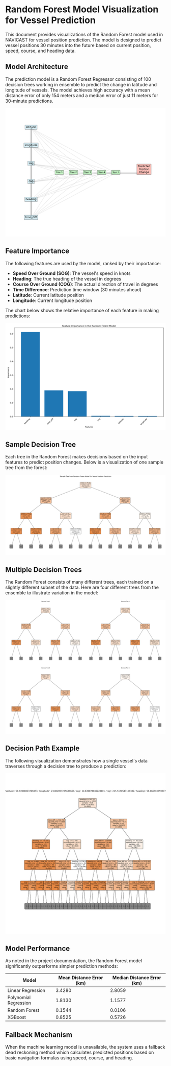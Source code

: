 # Random Forest Model Visualization for Vessel Prediction

This document provides visualizations of the Random Forest model used in NAVICAST for vessel position prediction. The model is designed to predict vessel positions 30 minutes into the future based on current position, speed, course, and heading data.

## Model Architecture

The prediction model is a Random Forest Regressor consisting of 100 decision trees working in ensemble to predict the change in latitude and longitude of vessels. The model achieves high accuracy with a mean distance error of only 154 meters and a median error of just 11 meters for 30-minute predictions.

![Forest Structure](forest_structure.png)

## Feature Importance

The following features are used by the model, ranked by their importance:

- **Speed Over Ground (SOG)**: The vessel's speed in knots
- **Heading**: The true heading of the vessel in degrees
- **Course Over Ground (COG)**: The actual direction of travel in degrees
- **Time Difference**: Prediction time window (30 minutes ahead)
- **Latitude**: Current latitude position
- **Longitude**: Current longitude position

The chart below shows the relative importance of each feature in making predictions:

![Feature Importance](feature_importance.png)

## Sample Decision Tree

Each tree in the Random Forest makes decisions based on the input features to predict position changes. Below is a visualization of one sample tree from the forest:

![Sample Decision Tree](rf_tree_sample.png)

## Multiple Decision Trees

The Random Forest consists of many different trees, each trained on a slightly different subset of the data. Here are four different trees from the ensemble to illustrate variation in the model:

![Multiple Trees](rf_multiple_trees.png)

## Decision Path Example

The following visualization demonstrates how a single vessel's data traverses through a decision tree to produce a prediction:

![Decision Path](decision_path.png)

## Model Performance

As noted in the project documentation, the Random Forest model significantly outperforms simpler prediction methods:

| Model                  | Mean Distance Error (km) | Median Distance Error (km) |
|------------------------|--------------------------|----------------------------|
| Linear Regression      | 3.4280                   | 2.8059                     |
| Polynomial Regression  | 1.8130                   | 1.1577                     |
| Random Forest          | 0.1544                   | 0.0106                     |
| XGBoost                | 0.8525                   | 0.5726                     |

## Fallback Mechanism

When the machine learning model is unavailable, the system uses a fallback dead reckoning method which calculates predicted positions based on basic navigation formulas using speed, course, and heading. 